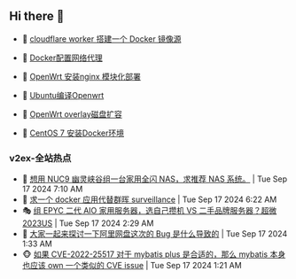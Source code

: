 ## Hi there 👋

<!--
**dkyg666/dkyg666** is a ✨ _special_ ✨ repository because its `README.md` (this file) appears on your GitHub profile.

Here are some ideas to get you started:

- 🔭 I’m currently working on ...
- 🌱 I’m currently learning ...
- 👯 I’m looking to collaborate on ...
- 🤔 I’m looking for help with ...
- 💬 Ask me about ...
- 📫 How to reach me: ...
- 😄 Pronouns: ...
- ⚡ Fun fact: ...
-->

<!-- BLOG-POST-LIST:START -->
- 🦩 [cloudflare worker 搭建一个 Docker 镜像源](http://blog.1996099.xyz/archives/cloudflare-worker-da-jian-yi-ge-docker-jing-xiang-zhan) 

- 🚦 [Docker配置网络代理](http://blog.1996099.xyz/archives/dockerpei-zhi-wang-luo-dai-li) 

- 🫶 [OpenWrt 安装nginx 模块化部署](http://blog.1996099.xyz/archives/openwrt-an-zhuang-nginx-mo-kuai-hua-bu-shu) 

- 🦄 [Ubuntu编译Openwrt](http://blog.1996099.xyz/archives/ubuntuzi-bian-yi-openwrt) 

- 🐻 [OpenWrt overlay磁盘扩容](http://blog.1996099.xyz/archives/openwrt-overlay) 

- 🤖 [CentOS 7 安装Docker环境](http://blog.1996099.xyz/archives/centos-docker) 
<!-- BLOG-POST-LIST:END -->

### v2ex-全站热点
<!-- v2ex:START -->
- 🥸 [想用 NUC9 幽灵峡谷组一台家用全闪 NAS，求推荐 NAS 系统。](https://www.v2ex.com/t/1073472#reply5) | Tue Sep 17 2024 7:10 AM
- 🤗 [求一个 docker 应用代替群晖 surveillance](https://www.v2ex.com/t/1073466#reply6) | Tue Sep 17 2024 6:22 AM
- 🎭 [组 EPYC 二代 AIO 家用服务器，选自己攒机 VS 二手品牌服务器？超微 2023US](https://www.v2ex.com/t/1073432#reply8) | Tue Sep 17 2024 2:29 AM
- 🥷 [大家一起来探讨一下阿里网盘这次的 Bug 是什么导致的](https://www.v2ex.com/t/1073418#reply23) | Tue Sep 17 2024 1:33 AM
- 🐵 [如果 CVE-2022-25517 对于 mybatis plus 是合适的，那么 mybatis 本身也应该 own 一个类似的 CVE issue](https://www.v2ex.com/t/1073413#reply9) | Tue Sep 17 2024 1:21 AM<!-- v2ex:END -->

